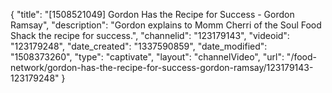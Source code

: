 {
    "title": "[1508521049] Gordon Has the Recipe for Success - Gordon Ramsay",
    "description": "Gordon explains to Momm Cherri of the Soul Food Shack the recipe for success.",
    "channelid": "123179143",
    "videoid": "123179248",
    "date_created": "1337590859",
    "date_modified": "1508373260",
    "type": "captivate",
    "layout": "channelVideo",
    "url": "\/food-network\/gordon-has-the-recipe-for-success-gordon-ramsay\/123179143-123179248"
}